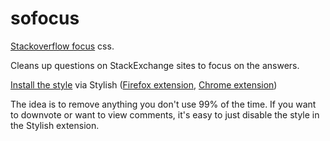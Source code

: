 # sofocus
[Stackoverflow focus](https://userstyles.org/styles/172739/stackoverflow-code-focus-stackexchange) css.

Cleans up questions on StackExchange sites to focus on the answers.

[Install the style](https://userstyles.org/styles/172739/stackoverflow-code-focus-stackexchange) via Stylish ([Firefox extension](https://addons.mozilla.org/en-US/firefox/addon/stylish/), [Chrome extension](https://chrome.google.com/webstore/detail/stylish-custom-themes-for/fjnbnpbmkenffdnngjfgmeleoegfcffe?hl=en))

The idea is to remove anything you don't use 99% of the time. If you want to downvote or want to view comments, it's easy to just disable the style in the Stylish extension.
